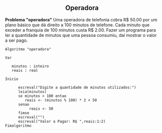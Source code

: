 
<center><h2>Operadora</h2></center>

**Problema "operadora"**
Uma operadora de telefonia cobra R$ 50.00 por um plano básico que dá direito a 100 minutos de
telefone. Cada minuto que exceder a franquia de 100 minutos custa R$ 2.00. Fazer um programa para ler a quantidade de minutos que uma pessoa consumiu, daí mostrar o valor a ser pago.

```
Algoritmo "operadora"

Var

   minutos : inteiro
   reais : real

Inicio

      escreval("Digite a quantidade de minutos utilizados:")
      leia(minutos)
      se minutos > 100 entao
         reais <- (minutos % 100) * 2 + 50
      senao
           reais <- 50
      fimse
      escreval("")
      escreval("Valor a Pagar: R$ ",reais:1:2)
Fimalgoritmo
```